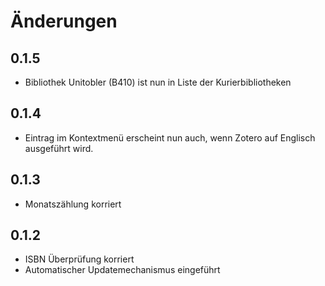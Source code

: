 # Änderungen

## 0.1.5

- Bibliothek Unitobler (B410) ist nun in Liste der Kurierbibliotheken

## 0.1.4

- Eintrag im Kontextmenü erscheint nun auch, wenn Zotero auf Englisch ausgeführt wird.


## 0.1.3

- Monatszählung korriert

## 0.1.2
- ISBN Überprüfung korriert
- Automatischer Updatemechanismus eingeführt
